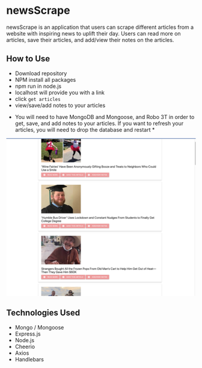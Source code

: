 # newsScrape

newsScrape is an application that users can scrape different articles from a website with inspiring news to uplift their day. Users can read more on articles, save their articles, and add/view their notes on the articles. 

## How to Use

- Download repository 
- NPM install all packages
- npm run in node.js
- localhost will provide you with a link
- click `get articles`
- view/save/add notes to your articles

* You will need to have MongoDB and Mongoose, and Robo 3T in order to get, save, and add notes to your articles. If you want to refresh your articles, you will need to drop the database and restart * 

![](newsScrape.png)

## Technologies Used

- Mongo / Mongoose
- Express.js
- Node.js
- Cheerio
- Axios
- Handlebars


